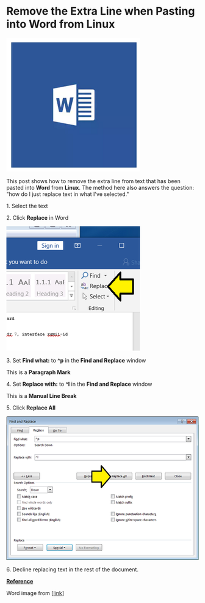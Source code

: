 # Remove the Extra Line when Pasting into Word from Linux

![word_logo_1](word_logo_1.png)

This post shows how to remove the extra line from text that has been pasted into **Word** from **Linux**. The method here also answers the question: "how do I just replace text in what I've selected."

1\. Select the text

2\. Click **Replace** in Word

![click_replace_2](click_replace_2.png)

3\. Set **Find what:** to **^p** in the **Find and Replace** window

This is a **Paragraph Mark**

4\. Set **Replace with:** to **^l** in the **Find and Replace** window

This is a **Manual Line Break**

5\. Click **Replace All**

![click_replace_all_3](click_replace_all_3.png)

6\. Decline replacing text in the rest of the document.

**<u><span>Reference</span></u>**

Word image from \[[<u><span>link</span></u>](https://www.microsoft.com/en-us/store/d/word-2016/cfq7ttc0k5d7?activetab=pivot%3aoverviewtab)\]